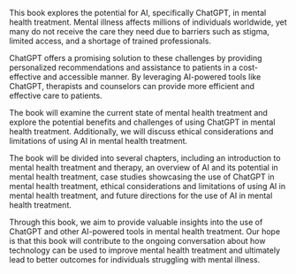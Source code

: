 
This book explores the potential for AI, specifically ChatGPT, in mental health treatment. Mental illness affects millions of individuals worldwide, yet many do not receive the care they need due to barriers such as stigma, limited access, and a shortage of trained professionals.

ChatGPT offers a promising solution to these challenges by providing personalized recommendations and assistance to patients in a cost-effective and accessible manner. By leveraging AI-powered tools like ChatGPT, therapists and counselors can provide more efficient and effective care to patients.

The book will examine the current state of mental health treatment and explore the potential benefits and challenges of using ChatGPT in mental health treatment. Additionally, we will discuss ethical considerations and limitations of using AI in mental health treatment.

The book will be divided into several chapters, including an introduction to mental health treatment and therapy, an overview of AI and its potential in mental health treatment, case studies showcasing the use of ChatGPT in mental health treatment, ethical considerations and limitations of using AI in mental health treatment, and future directions for the use of AI in mental health treatment.

Through this book, we aim to provide valuable insights into the use of ChatGPT and other AI-powered tools in mental health treatment. Our hope is that this book will contribute to the ongoing conversation about how technology can be used to improve mental health treatment and ultimately lead to better outcomes for individuals struggling with mental illness.
